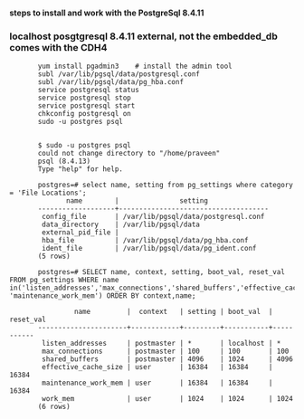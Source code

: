 #### steps to install and work with the PostgreSql 8.4.11



### localhost posgtgresql 8.4.11 external, not the embedded_db comes with the CDH4
           yum install pgadmin3    # install the admin tool
           subl /var/lib/pgsql/data/postgresql.conf 
           subl /var/lib/pgsql/data/pg_hba.conf
           service postgresql status
           service postgresql stop
           service postgresql start
           chkconfig postgresql on   
           sudo -u postgres psql   
           
           
           $ sudo -u postgres psql
           could not change directory to "/home/praveen"
           psql (8.4.13)
           Type "help" for help.
           
           postgres=# select name, setting from pg_settings where category = 'File Locations';
                  name        |               setting               
           -------------------+-------------------------------------
            config_file       | /var/lib/pgsql/data/postgresql.conf
            data_directory    | /var/lib/pgsql/data
            external_pid_file | 
            hba_file          | /var/lib/pgsql/data/pg_hba.conf
            ident_file        | /var/lib/pgsql/data/pg_ident.conf
           (5 rows)
           
           postgres=# SELECT name, context, setting, boot_val, reset_val FROM pg_settings WHERE name in('listen_addresses','max_connections','shared_buffers','effective_cache_size','work_mem', 'maintenance_work_mem') ORDER BY context,name;
           
                    name         |  context   | setting | boot_val  | reset_val 
           ----------------------+------------+---------+-----------+-----------
            listen_addresses     | postmaster | *       | localhost | *
            max_connections      | postmaster | 100     | 100       | 100
            shared_buffers       | postmaster | 4096    | 1024      | 4096
            effective_cache_size | user       | 16384   | 16384     | 16384
            maintenance_work_mem | user       | 16384   | 16384     | 16384
            work_mem             | user       | 1024    | 1024      | 1024
           (6 rows)
          


          
